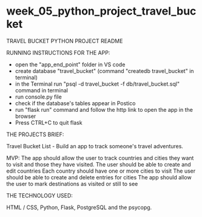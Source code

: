 # week_05_python_project_travel_bucket

TRAVEL BUCKET PYTHON PROJECT README

RUNNING INSTRUCTIONS FOR THE APP:

* open the "app_end_point" folder in VS code
* create database "travel_bucket" (command "createdb travel_bucket" in terminal)
* in the Terminal run "psql -d travel_bucket -f db/travel_bucket.sql" command in terminal
* run console.py file
* check if the database's tables appear in Postico
* run "flask run" command and follow the http link to open the app in the browser
* Press CTRL+C to quit flask 


THE PROJECTS BRIEF:

Travel Bucket List -
Build an app to track someone's travel adventures.

MVP:
The app should allow the user to track countries and cities they want to visit and those they have visited.
The user should be able to create and edit countries
Each country should have one or more cities to visit
The user should be able to create and delete entries for cities
The app should allow the user to mark destinations as visited or still to see

THE TECHNOLOGY USED:

HTML / CSS,
Python,
Flask,
PostgreSQL and the psycopg.
